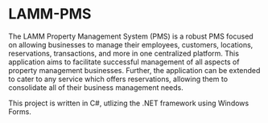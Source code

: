 # LAMM-PMS
The LAMM Property Management System (PMS) is a robust PMS focused on allowing businesses to manage their employees, customers, locations, reservations, transactions, and more in one centralized platform. This application aims to facilitate successful management of all aspects of property management businesses. Further, the application can be extended to cater to any service which offers reservations, allowing them to consolidate all of their business management needs.

This project is written in C#, utlizing the .NET framework using Windows Forms.
